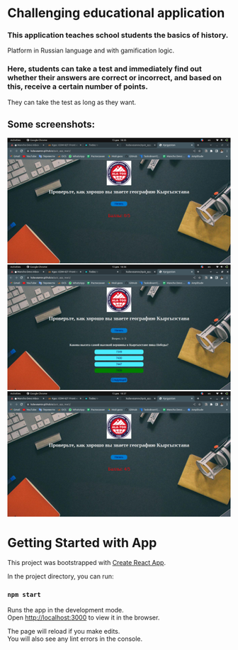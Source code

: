 
# Challenging educational application
### This application teaches school students the basics of history. 
Platform in Russian language and with gamification logic. 

### Here, students can take a test and immediately find out whether their answers are correct or incorrect, and based on this, receive a certain number of points.
They can take the test as long as they want.

## Some screenshots:
![alt text](public/img/Screenshot3.png)
![alt text](public/img/Screenshot2.png)
![alt text](public/img/Screenshot1.png)

# Getting Started with App

This project was bootstrapped with [Create React App](https://github.com/facebook/create-react-app).

In the project directory, you can run:

### `npm start`

Runs the app in the development mode.\
Open [http://localhost:3000](http://localhost:3000) to view it in the browser.

The page will reload if you make edits.\
You will also see any lint errors in the console.